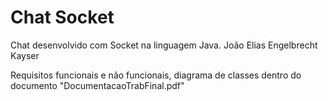 # Chat Socket
Chat desenvolvido com Socket na linguagem Java.
João Elias Engelbrecht Kayser

Requisitos funcionais e não funcionais, diagrama de classes dentro do documento "DocumentacaoTrabFinal.pdf"
